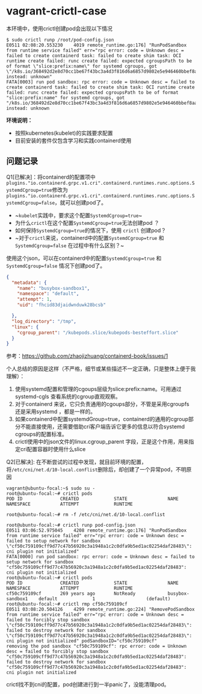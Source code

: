 # vagrant-crictl-case

本环境中，使用crictl创建pod会出现以下情况
```
$ sudo crictl runp /root/pod-config.json 
E0511 02:08:20.553230    4019 remote_runtime.go:176] "RunPodSandbox from runtime service failed" err="rpc error: code = Unknown desc = failed to create containerd task: failed to create shim task: OCI runtime create failed: runc create failed: expected cgroupsPath to be of format \"slice:prefix:name\" for systemd cgroups, got \"/k8s.io/368492d2e8d70cc1be67f43bc3a4d3f816d6a6857d9802e5e946460bbef8aace\" instead: unknown"
FATA[0003] run pod sandbox: rpc error: code = Unknown desc = failed to create containerd task: failed to create shim task: OCI runtime create failed: runc create failed: expected cgroupsPath to be of format "slice:prefix:name" for systemd cgroups, got "/k8s.io/368492d2e8d70cc1be67f43bc3a4d3f816d6a6857d9802e5e946460bbef8aace" instead: unknown 
```

**环境说明：**
* 按照kubernetes(kubelet)的实践要求配置
* 目前安装的套件仅包含学习和实践containerd使用


## 问题记录
Q1[已解决]：将containerd的配置项中`plugins."io.containerd.grpc.v1.cri".containerd.runtimes.runc.options.SystemdCgroup=true`修改为`plugins."io.containerd.grpc.v1.cri".containerd.runtimes.runc.options.SystemdCgroup=false`，就可以创建pod了。
* ~`kubelet`实践中，要求这个配置`SystemdCgroup=true`~
*  为什么`crictl`在这个配置`SystemdCgroup=true`无法创建pod ？
* 如何保持`SystemdCgroup=true`的情况下，使用 `crictl` 创建pod？
* ~对于`crictl`来说，containerd中的配置`SystemdCgroup=true` 和 `SystemdCgroup=false` 在过程中有什么区别？~

使用这个json，可以在containerd中的配置`SystemdCgroup=true` 和 `SystemdCgroup=false`  情况下创建pod了。
```json
{
  "metadata": {
    "name": "busybox-sandbox1",
    "namespace": "default",
    "attempt": 1,
    "uid": "fhcid83djaidwnduwk28bcsb"

  },
  "log_directory": "/tmp",
  "linux": {
    "cgroup_parent": "/kubepods.slice/kubepods-besteffort.slice"
  }
}
```
参考：https://github.com/zhaojizhuang/containerd-book/issues/1

个人总结的原因是这样（不严格，细节或某些描述不一定正确，只是整体上便于我理解）：

1. 使用systemd配置和管理的cgoups层级为slice:prefix:name。可用通过systemd-cgls 查看系统的cgroup直观观察。
2. 对于containerd 来说，它只负责通用的cgoups部分，不管是采用cgroupfs 还是采用systemd ，都是一样的。
3. 如果containerd中配置systemdGroup=true，containerd的通用的cgroup部分不能直接使用，还需要借助cri客户端告诉它更多的信息以符合systemd cgroups的配置标准。
4. crictl使用中的json文件的linux.cgroup_parent 字段，正是这个作用，用来指定cri配置容器时使用什么slice


Q2[已解决]: 在不断尝试的过程中发现，就目前环境的配置，将`/etc/cni/net.d/10-local.conflist`删除后，却创建了一个异常pod，不明原因
```
vagrant@ubuntu-focal:~$ sudo su -
root@ubuntu-focal:~# crictl pods
POD ID              CREATED             STATE               NAME                NAMESPACE           ATTEMPT             RUNTIME

root@ubuntu-focal:~# rm -f /etc/cni/net.d/10-local.conflist

root@ubuntu-focal:~# crictl runp pod-config.json 
E0511 03:06:52.975045    4208 remote_runtime.go:176] "RunPodSandbox from runtime service failed" err="rpc error: code = Unknown desc = failed to setup network for sandbox \"cf50c759109cff9d77c47b56920c3a1948a1c2c0dfa9b5ed1ac02254daf28483\": cni plugin not initialized"
FATA[0000] run pod sandbox: rpc error: code = Unknown desc = failed to setup network for sandbox "cf50c759109cff9d77c47b56920c3a1948a1c2c0dfa9b5ed1ac02254daf28483": cni plugin not initialized 
root@ubuntu-focal:~# crictl pods
POD ID              CREATED             STATE               NAME                NAMESPACE           ATTEMPT             RUNTIME
cf50c759109cf       269 years ago       NotReady            busybox-sandbox1    default             1                   (default)
root@ubuntu-focal:~# crictl rmp cf50c759109cf
E0511 03:08:20.504126    4299 remote_runtime.go:224] "RemovePodSandbox from runtime service failed" err="rpc error: code = Unknown desc = failed to forcibly stop sandbox \"cf50c759109cff9d77c47b56920c3a1948a1c2c0dfa9b5ed1ac02254daf28483\": failed to destroy network for sandbox \"cf50c759109cff9d77c47b56920c3a1948a1c2c0dfa9b5ed1ac02254daf28483\": cni plugin not initialized" podSandboxID="cf50c759109cf"
removing the pod sandbox "cf50c759109cf": rpc error: code = Unknown desc = failed to forcibly stop sandbox "cf50c759109cff9d77c47b56920c3a1948a1c2c0dfa9b5ed1ac02254daf28483": failed to destroy network for sandbox "cf50c759109cff9d77c47b56920c3a1948a1c2c0dfa9b5ed1ac02254daf28483": cni plugin not initialized

```

crictl找不到cni的配置，pod创建进行到一半panic了，没能清理pod。
